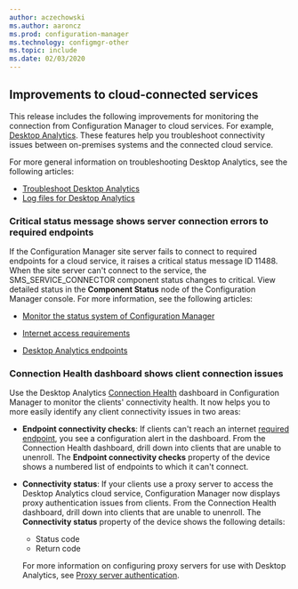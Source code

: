 ```yaml
---
author: aczechowski
ms.author: aaroncz
ms.prod: configuration-manager
ms.technology: configmgr-other
ms.topic: include
ms.date: 02/03/2020
---
```


## <a name="bkmk_cloud"></a> Improvements to cloud-connected services

This release includes the following improvements for monitoring the connection from Configuration Manager to cloud services. For example, [Desktop Analytics](/configmgr/desktop-analytics). These features help you troubleshoot connectivity issues between on-premises systems and the connected cloud service.

For more general information on troubleshooting Desktop Analytics, see the following articles:

- [Troubleshoot Desktop Analytics](/configmgr/desktop-analytics/troubleshooting)
- [Log files for Desktop Analytics](/configmgr/core/plan-design/hierarchy/log-files#desktop-analytics)

### Critical status message shows server connection errors to required endpoints

<!-- 5566763 -->

If the Configuration Manager site server fails to connect to required endpoints for a cloud service, it raises a critical status message ID 11488. When the site server can't connect to the service, the SMS_SERVICE_CONNECTOR component status changes to critical. View detailed status in the **Component Status** node of the Configuration Manager console. For more information, see the following articles:

- [Monitor the status system of Configuration Manager](/configmgr/core/servers/manage/use-alerts-and-the-status-system#BKMK_MonitorSystemStatus)

- [Internet access requirements](/configmgr/core/plan-design/network/internet-endpoints)

- [Desktop Analytics endpoints](/configmgr/desktop-analytics/enable-data-sharing#endpoints)

### Connection Health dashboard shows client connection issues

<!-- 4963230, 4963383 -->

Use the Desktop Analytics [Connection Health](/configmgr/desktop-analytics/monitor-connection-health) dashboard in Configuration Manager to monitor the clients' connectivity health. It now helps you to more easily identify any client connectivity issues in two areas:

- **Endpoint connectivity checks**: If clients can't reach an internet [required endpoint](/configmgr/desktop-analytics/enable-data-sharing#endpoints), you see a configuration alert in the dashboard. From the Connection Health dashboard, drill down into clients that are unable to unenroll. The **Endpoint connectivity checks** property of the device shows a numbered list of endpoints to which it can't connect.

- **Connectivity status**: If your clients use a proxy server to access the Desktop Analytics cloud service, Configuration Manager now displays proxy authentication issues from clients. From the Connection Health dashboard, drill down into clients that are unable to unenroll. The **Connectivity status** property of the device shows the following details:

  - Status code
  - Return code

  For more information on configuring proxy servers for use with Desktop Analytics, see [Proxy server authentication](/configmgr/desktop-analytics/enable-data-sharing#proxy-server-authentication).
